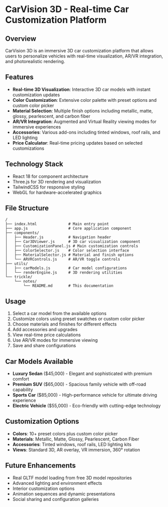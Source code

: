 # CarVision 3D - Real-time Car Customization Platform

## Overview
CarVision 3D is an immersive 3D car customization platform that allows users to personalize vehicles with real-time visualization, AR/VR integration, and photorealistic rendering.

## Features
- **Real-time 3D Visualization**: Interactive 3D car models with instant customization updates
- **Color Customization**: Extensive color palette with preset options and custom color picker
- **Material Selection**: Multiple finish options including metallic, matte, glossy, pearlescent, and carbon fiber
- **AR/VR Integration**: Augmented and Virtual Reality viewing modes for immersive experiences
- **Accessories**: Various add-ons including tinted windows, roof rails, and LED lighting
- **Price Calculator**: Real-time pricing updates based on selected customizations

## Technology Stack
- React 18 for component architecture
- Three.js for 3D rendering and visualization
- TailwindCSS for responsive styling
- WebGL for hardware-accelerated graphics

## File Structure
```
/
├── index.html              # Main entry point
├── app.js                  # Core application component
├── components/
│   ├── Header.js           # Navigation header
│   ├── Car3DViewer.js      # 3D car visualization component
│   ├── CustomizationPanel.js # Main customization controls
│   ├── ColorSelector.js    # Color selection interface
│   ├── MaterialSelector.js # Material and finish options
│   └── ARVRControls.js     # AR/VR toggle controls
├── utils/
│   ├── carModels.js        # Car model configurations
│   └── renderEngine.js     # 3D rendering utilities
└── trickle/
    └── notes/
        └── README.md       # This documentation
```

## Usage
1. Select a car model from the available options
2. Customize colors using preset swatches or custom color picker
3. Choose materials and finishes for different effects
4. Add accessories and upgrades
5. View real-time price calculations
6. Use AR/VR modes for immersive viewing
7. Save and share configurations

## Car Models Available
- **Luxury Sedan** ($45,000) - Elegant and sophisticated with premium comfort
- **Premium SUV** ($65,000) - Spacious family vehicle with off-road capability
- **Sports Car** ($85,000) - High-performance vehicle for ultimate driving experience
- **Electric Vehicle** ($55,000) - Eco-friendly with cutting-edge technology

## Customization Options
- **Colors**: 10+ preset colors plus custom color picker
- **Materials**: Metallic, Matte, Glossy, Pearlescent, Carbon Fiber
- **Accessories**: Tinted windows, roof rails, LED lighting kits
- **Views**: Standard 3D, AR overlay, VR immersion, 360° rotation

## Future Enhancements
- Real GLTF model loading from free 3D model repositories
- Advanced lighting and environment effects
- Interior customization options
- Animation sequences and dynamic presentations
- Social sharing and configuration galleries
